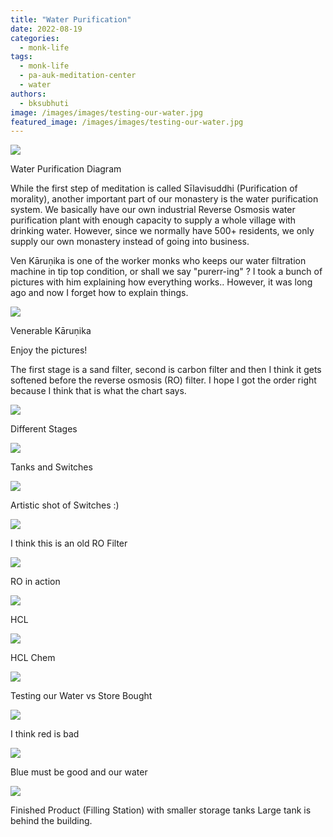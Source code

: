 ```yaml
---
title: "Water Purification"
date: 2022-08-19
categories: 
  - monk-life
tags: 
  - monk-life
  - pa-auk-meditation-center
  - water
authors: 
  - bksubhuti
image: /images/images/testing-our-water.jpg
featured_image: /images/images/testing-our-water.jpg
---
```


![](/images/waterdiagram-1024x681.jpg)

Water Purification Diagram

While the first step of meditation is called Sīlavisuddhi (Purification of morality), another important part of our monastery is the water purification system. We basically have our own industrial Reverse Osmosis water purification plant with enough capacity to supply a whole village with drinking water. However, since we normally have 500+ residents, we only supply our own monastery instead of going into business.

Ven Kāruṇika is one of the worker monks who keeps our water filtration machine in tip top condition, or shall we say "purerr-ing" ? I took a bunch of pictures with him explaining how everything works.. However, it was long ago and now I forget how to explain things.

![](/images/UKarunika.jpg)

Venerable Kāruṇika

Enjoy the pictures!

The first stage is a sand filter, second is carbon filter and then I think it gets softened before the reverse osmosis (RO) filter. I hope I got the order right because I think that is what the chart says.

![](/images/sandcarbonsoft.jpg)

Different Stages

![](/images/WaterLongView.jpg)

Tanks and Switches

![](/images/ThisSwitchOfforOn.jpg)

Artistic shot of Switches :)

![](/images/ROunplugged.jpg)

I think this is an old RO Filter

![](/images/RO-Filter.jpg)

RO in action

![](/images/HCL.jpg)

HCL

![](/images/ChemStoreHCL.jpg)

HCL Chem

![](/images/20200724_172201.jpg)

Testing our Water vs Store Bought

![](/images/Testing-another-companys-water.jpg)

I think red is bad

![](/images/testing-our-water.jpg)

Blue must be good and our water

![](/images/water-result.jpg)

Finished Product (Filling Station) with smaller storage tanks Large tank is behind the building.